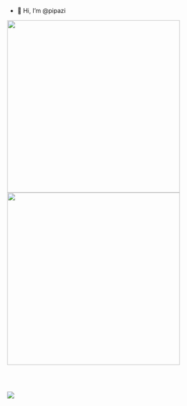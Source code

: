 - 👋 Hi, I’m @pipazi


<b>
    <image src="https://github-readme-stats.vercel.app/api?username=pipazi&show_icons=true&theme=tokyonight" width=400>
    </image>
</b>
<b>
    <image src="https://github-readme-stats.vercel.app/api/top-langs/?username=pipazi&layout=compact&theme=tokyonight&hide=html" width=400></image>
</b>

<br></br>

<image src="https://github-profile-trophy.vercel.app/?username=pipazi&theme=dracula"/>
<br></br>
